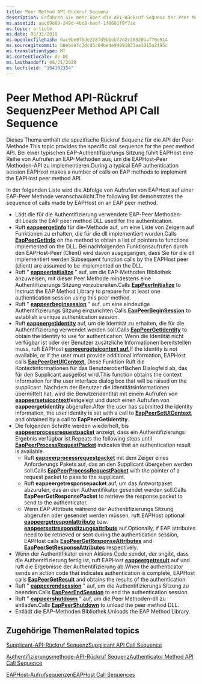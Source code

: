 ```yaml
---
title: Peer Method API-Rückruf Sequenz
description: Erfahren Sie mehr über die API-Rückruf Sequenz der Peer Methode. Sehen Sie sich eine Liste an, die die Abfolge von Aufrufen von EAPHost auf einer EAP-Peer Methode veranschaulicht.
ms.assetid: aac69e89-249d-4bc8-baef-1f0681f9f7ae
ms.topic: article
ms.date: 05/31/2018
ms.openlocfilehash: 0ac9be0f6de228fd5b1ebf2d2c28320baf76e914
ms.sourcegitcommit: b0ebdefc3dcd5c04bede94091833aa1015a2f95c
ms.translationtype: MT
ms.contentlocale: de-DE
ms.lasthandoff: 08/21/2020
ms.locfileid: "104102354"
---
```

# <a name="peer-method-api-call-sequence"></a><span data-ttu-id="47892-104">Peer Method API-Rückruf Sequenz</span><span class="sxs-lookup"><span data-stu-id="47892-104">Peer Method API Call Sequence</span></span>

<span data-ttu-id="47892-105">Dieses Thema enthält die spezifische Rückruf Sequenz für die API der Peer Methode.</span><span class="sxs-lookup"><span data-stu-id="47892-105">This topic provides the specific call sequence for the peer method API.</span></span> <span data-ttu-id="47892-106">Bei einer typischen EAP-Authentifizierungs Sitzung führt EAPHost eine Reihe von Aufrufen an EAP-Methoden aus, um die EAPHost-Peer Methoden-API zu implementieren.</span><span class="sxs-lookup"><span data-stu-id="47892-106">During a typical EAP authentication session EAPHost makes a number of calls on EAP methods to implement the EAPHost peer method API.</span></span>

<span data-ttu-id="47892-107">In der folgenden Liste wird die Abfolge von Aufrufen von EAPHost auf einer EAP-Peer Methode veranschaulicht.</span><span class="sxs-lookup"><span data-stu-id="47892-107">The following list demonstrates the sequence of calls made by EAPHost on an EAP peer method.</span></span>

-   <span data-ttu-id="47892-108">Lädt die für die Authentifizierung verwendete EAP-Peer Methoden-dll.</span><span class="sxs-lookup"><span data-stu-id="47892-108">Loads the EAP peer method DLL used for the authentication.</span></span>
-   <span data-ttu-id="47892-109">Ruft [**eappeergetinfo**](/previous-versions/windows/desktop/api/eapmethodpeerapis/nf-eapmethodpeerapis-eappeergetinfo) für die-Methode auf, um eine Liste von Zeigern auf Funktionen zu erhalten, die für die dll implementiert wurden.</span><span class="sxs-lookup"><span data-stu-id="47892-109">Calls [**EapPeerGetInfo**](/previous-versions/windows/desktop/api/eapmethodpeerapis/nf-eapmethodpeerapis-eappeergetinfo) on the method to obtain a list of pointers to functions implemented on the DLL.</span></span> <span data-ttu-id="47892-110">Bei nachfolgenden Funktionsaufrufen durch den EAPHost-Peer (Client) wird davon ausgegangen, dass Sie für die dll implementiert werden.</span><span class="sxs-lookup"><span data-stu-id="47892-110">Subsequent function calls by the EAPHost peer (client) are assumed to be implemented on the DLL.</span></span>
-   <span data-ttu-id="47892-111">Ruft " [**eappeerinitialize**](/previous-versions/windows/desktop/api/eapmethodpeerapis/nf-eapmethodpeerapis-eappeerinitialize) " auf, um die EAP-Methoden Bibliothek anzuweisen, mit dieser Peer Methode mindestens eine Authentifizierungs Sitzung vorzubereiten.</span><span class="sxs-lookup"><span data-stu-id="47892-111">Calls [**EapPeerInitialize**](/previous-versions/windows/desktop/api/eapmethodpeerapis/nf-eapmethodpeerapis-eappeerinitialize) to instruct the EAP Method Library to prepare for at least one authentication session using this peer method.</span></span>
-   <span data-ttu-id="47892-112">Ruft " [**eappeerbeginsession**](/previous-versions/windows/desktop/api/eapmethodpeerapis/nf-eapmethodpeerapis-eappeerbeginsession) " auf, um eine eindeutige Authentifizierungs Sitzung einzurichten.</span><span class="sxs-lookup"><span data-stu-id="47892-112">Calls [**EapPeerBeginSession**](/previous-versions/windows/desktop/api/eapmethodpeerapis/nf-eapmethodpeerapis-eappeerbeginsession) to establish a unique authentication session.</span></span>
-   <span data-ttu-id="47892-113">Ruft [**eappeergetidentity**](/previous-versions/windows/desktop/api/eapmethodpeerapis/nf-eapmethodpeerapis-eappeergetidentity) auf, um die Identität zu erhalten, die für die Authentifizierung verwendet werden soll.</span><span class="sxs-lookup"><span data-stu-id="47892-113">Calls [**EapPeerGetIdentity**](/previous-versions/windows/desktop/api/eapmethodpeerapis/nf-eapmethodpeerapis-eappeergetidentity) to obtain the identity to use for authentication.</span></span> <span data-ttu-id="47892-114">Wenn die Identität nicht verfügbar ist oder der Benutzer zusätzliche Informationen bereitstellen muss, ruft EAPHost [ **eappeergetuicontext auf.**](/previous-versions/windows/desktop/api/eapmethodpeerapis/nf-eapmethodpeerapis-eappeergetuicontext)</span><span class="sxs-lookup"><span data-stu-id="47892-114">If the identity is not available, or if the user must provide additional information, EAPHost calls [**EapPeerGetUIContext.**](/previous-versions/windows/desktop/api/eapmethodpeerapis/nf-eapmethodpeerapis-eappeergetuicontext)</span></span> <span data-ttu-id="47892-115">Diese Funktion Ruft die Kontextinformationen für das Benutzeroberflächen Dialogfeld ab, das für den Supplicant ausgelöst wird.</span><span class="sxs-lookup"><span data-stu-id="47892-115">This function obtains the context information for the user interface dialog box that will be raised on the supplicant.</span></span> <span data-ttu-id="47892-116">Nachdem der Benutzer die Identitätsinformationen übermittelt hat, wird die Benutzeridentität mit einem Aufrufen von [**eappeersetuicontext**](/previous-versions/windows/desktop/api/eapmethodpeerapis/nf-eapmethodpeerapis-eappeersetuicontext)festgelegt und durch einen Aufrufen von **eappeergetidentity** abgerufen.</span><span class="sxs-lookup"><span data-stu-id="47892-116">After the user has submitted the identity information, the user identity is set with a call to [**EapPeerSetUIContext**](/previous-versions/windows/desktop/api/eapmethodpeerapis/nf-eapmethodpeerapis-eappeersetuicontext), and obtained by a call to **EapPeerGetIdentity**.</span></span>
-   <span data-ttu-id="47892-117">Die folgenden Schritte werden wiederholt, bis [**eappeerprocessrequestpacket**](/previous-versions/windows/desktop/api/eapmethodpeerapis/nf-eapmethodpeerapis-eappeerprocessrequestpacket) anzeigt, dass ein Authentifizierungs Ergebnis verfügbar ist.</span><span class="sxs-lookup"><span data-stu-id="47892-117">Repeats the following steps until [**EapPeerProcessRequestPacket**](/previous-versions/windows/desktop/api/eapmethodpeerapis/nf-eapmethodpeerapis-eappeerprocessrequestpacket) indicates that an authentication result is available.</span></span>
    -   <span data-ttu-id="47892-118">Ruft [**eappeerprocessrequestpacket**](/previous-versions/windows/desktop/api/eapmethodpeerapis/nf-eapmethodpeerapis-eappeerprocessrequestpacket) mit dem Zeiger eines Anforderungs Pakets auf, das an den Supplicant übergeben werden soll.</span><span class="sxs-lookup"><span data-stu-id="47892-118">Calls [**EapPeerProcessRequestPacket**](/previous-versions/windows/desktop/api/eapmethodpeerapis/nf-eapmethodpeerapis-eappeerprocessrequestpacket) with the pointer of a request packet to pass to the supplicant.</span></span>
    -   <span data-ttu-id="47892-119">Ruft **eappeergetresponsepacket** auf, um das Antwortpaket abzurufen, das an den Authentifikator gesendet werden soll.</span><span class="sxs-lookup"><span data-stu-id="47892-119">Calls **EapPeerGetResponsePacket** to retrieve the response packet to send to the authenticator.</span></span>
    -   <span data-ttu-id="47892-120">Wenn EAP-Attribute während der Authentifizierungs Sitzung abgerufen oder gesendet werden müssen, ruft EAPHost optional [**eappeergetresponlattribute**](/previous-versions/windows/desktop/api/eapmethodpeerapis/nf-eapmethodpeerapis-eappeergetresponseattributes) bzw. [**eappeersettresponsitzungsattribute**](/previous-versions/windows/desktop/api/eapmethodpeerapis/nf-eapmethodpeerapis-eappeersetresponseattributes) auf.</span><span class="sxs-lookup"><span data-stu-id="47892-120">Optionally, if EAP attributes need to be retrieved or sent during the authentication session, EAPHost calls [**EapPeerGetResponseAttributes**](/previous-versions/windows/desktop/api/eapmethodpeerapis/nf-eapmethodpeerapis-eappeergetresponseattributes) and [**EapPeerSetResponseAttributes**](/previous-versions/windows/desktop/api/eapmethodpeerapis/nf-eapmethodpeerapis-eappeersetresponseattributes) respectively.</span></span>
-   <span data-ttu-id="47892-121">Wenn der Authentifikator einen Aktions Code sendet, der angibt, dass die Authentifizierung fertig ist, ruft EAPHost [**eappeergetresult**](/previous-versions/windows/desktop/api/eapmethodpeerapis/nf-eapmethodpeerapis-eappeergetresult) auf und ruft die Ergebnisse der Authentifizierung ab.</span><span class="sxs-lookup"><span data-stu-id="47892-121">When the authenticator sends an action code that indicates authentication is complete, EAPHost calls [**EapPeerGetResult**](/previous-versions/windows/desktop/api/eapmethodpeerapis/nf-eapmethodpeerapis-eappeergetresult) and obtains the results of the authentication.</span></span>
-   <span data-ttu-id="47892-122">Ruft " [**eappeerendsession**](/previous-versions/windows/desktop/api/eapmethodpeerapis/nf-eapmethodpeerapis-eappeerendsession) " auf, um die Authentifizierungs Sitzung zu beenden.</span><span class="sxs-lookup"><span data-stu-id="47892-122">Calls [**EapPeerEndSession**](/previous-versions/windows/desktop/api/eapmethodpeerapis/nf-eapmethodpeerapis-eappeerendsession) to end the authentication session.</span></span>
-   <span data-ttu-id="47892-123">Ruft " [**eappeershutdown**](/previous-versions/windows/desktop/api/eapmethodpeerapis/nf-eapmethodpeerapis-eappeershutdown) " auf, um die Peer Methoden-dll zu entladen.</span><span class="sxs-lookup"><span data-stu-id="47892-123">Calls [**EapPeerShutdown**](/previous-versions/windows/desktop/api/eapmethodpeerapis/nf-eapmethodpeerapis-eappeershutdown) to unload the peer method DLL.</span></span>
-   <span data-ttu-id="47892-124">Entlädt die EAP-Methoden Bibliothek.</span><span class="sxs-lookup"><span data-stu-id="47892-124">Unloads the EAP Method Library.</span></span>

## <a name="related-topics"></a><span data-ttu-id="47892-125">Zugehörige Themen</span><span class="sxs-lookup"><span data-stu-id="47892-125">Related topics</span></span>

<dl> <dt>

[<span data-ttu-id="47892-126">Supplicant-API-Rückruf Sequenz</span><span class="sxs-lookup"><span data-stu-id="47892-126">Supplicant API Call Sequence</span></span>](supplicant-api-call-sequence.md)
</dt> <dt>

[<span data-ttu-id="47892-127">Authentifizierungsmethode-API-Rückruf Sequenz</span><span class="sxs-lookup"><span data-stu-id="47892-127">Authenticator Method API Call Sequence</span></span>](authenticator-method-api-call-sequence.md)
</dt> <dt>

[<span data-ttu-id="47892-128">EAPHost-Aufrufsequenzen</span><span class="sxs-lookup"><span data-stu-id="47892-128">EAPHost Call Sequences</span></span>](about-eaphost-call-sequences.md)
</dt> </dl>

 

 




